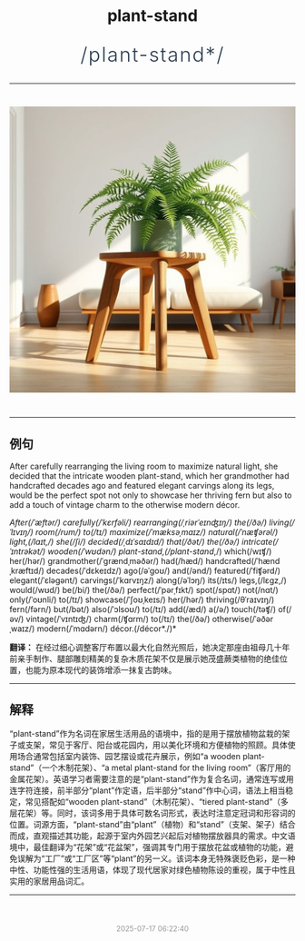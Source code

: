 <div align="center">

# plant-stand

<div style="margin: 30px 0;">
<h1 style="font-size: 2.5em; font-weight: 300; letter-spacing: 2px; margin: 0; color: #2c3e50;">
/plant-stand*/
</h1>
</div>

</div>

---

<div align="center" style="margin: 40px 0;">

![plant-stand](images/plant-stand.png)

</div>

---

## 例句

After carefully rearranging the living room to maximize natural light, she decided that the intricate wooden plant-stand, which her grandmother had handcrafted decades ago and featured elegant carvings along its legs, would be the perfect spot not only to showcase her thriving fern but also to add a touch of vintage charm to the otherwise modern décor.

*After(/ˈæftər/) carefully(/ˈkɛrfəli/) rearranging(/ˌriərˈeɪnʤɪŋ/) the(/ðə/) living(/ˈlɪvɪŋ/) room(/rum/) to(/tɪ/) maximize(/ˈmæksəˌmaɪz/) natural(/ˈnæʧərəl/) light,(/laɪt,/) she(/ʃi/) decided(/ˌdɪˈsaɪdɪd/) that(/ðət/) the(/ðə/) intricate(/ˈɪntrəkət/) wooden(/ˈwʊdən/) plant-stand,(/plant-stand*,/) which(/wɪʧ/) her(/hər/) grandmother(/ˈgrændˌməðər/) had(/hæd/) handcrafted(/ˈhændˌkræftɪd/) decades(/ˈdɛkeɪdz/) ago(/əˈgoʊ/) and(/ənd/) featured(/ˈfiʧərd/) elegant(/ˈɛləgənt/) carvings(/ˈkɑrvɪŋz/) along(/əˈlɔŋ/) its(/ɪts/) legs,(/lɛgz,/) would(/wʊd/) be(/bi/) the(/ðə/) perfect(/ˈpərˌfɪkt/) spot(/spɑt/) not(/nɑt/) only(/ˈoʊnli/) to(/tɪ/) showcase(/ˈʃoʊˌkeɪs/) her(/hər/) thriving(/θˈraɪvɪŋ/) fern(/fərn/) but(/bət/) also(/ˈɔlsoʊ/) to(/tɪ/) add(/æd/) a(/ə/) touch(/təʧ/) of(/əv/) vintage(/ˈvɪntɪʤ/) charm(/ʧɑrm/) to(/tɪ/) the(/ðə/) otherwise(/ˈəðərˌwaɪz/) modern(/ˈmɑdərn/) décor.(/décor*./)*

**翻译：** 在经过细心调整客厅布置以最大化自然光照后，她决定那座由祖母几十年前亲手制作、腿部雕刻精美的复杂木质花架不仅是展示她茂盛蕨类植物的绝佳位置，也能为原本现代的装饰增添一抹复古韵味。

---

## 解释

“plant-stand”作为名词在家居生活用品的语境中，指的是用于摆放植物盆栽的架子或支架，常见于客厅、阳台或花园内，用以美化环境和方便植物的照顾。具体使用场合通常包括室内装饰、园艺摆设或花卉展示，例如“a wooden plant-stand”（一个木制花架）、“a metal plant-stand for the living room”（客厅用的金属花架）。英语学习者需要注意的是“plant-stand”作为复合名词，通常连写或用连字符连接，前半部分“plant”作定语，后半部分“stand”作中心词，语法上相当稳定，常见搭配如“wooden plant-stand”（木制花架）、“tiered plant-stand”（多层花架）等。同时，该词多用于具体可数名词形式，表达时注意定冠词和形容词的位置。词源方面，“plant-stand”由“plant”（植物）和“stand”（支架、架子）结合而成，直观描述其功能，起源于室内外园艺兴起后对植物摆放器具的需求。中文语境中，最佳翻译为“花架”或“花盆架”，强调其专门用于摆放花盆或植物的功能，避免误解为“工厂”或“工厂区”等“plant”的另一义。该词本身无特殊褒贬色彩，是一种中性、功能性强的生活用语，体现了现代居家对绿色植物陈设的重视，属于中性且实用的家居用品词汇。


---

<div align="center" style="margin-top: 50px;">
<small style="color: #999; font-size: 0.9em;">2025-07-17 06:22:40</small>
</div>
